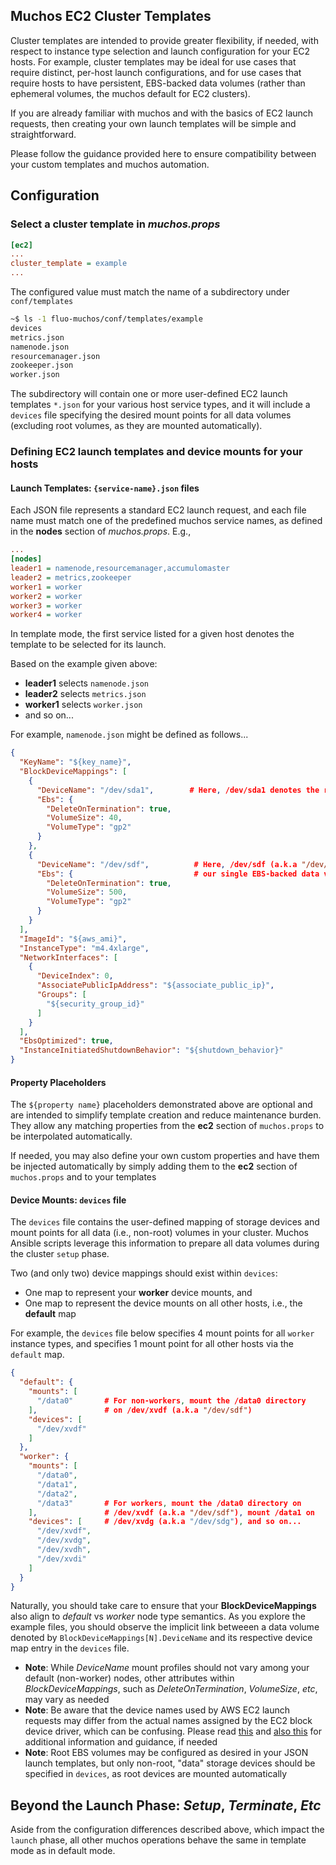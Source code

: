 ## Muchos EC2 Cluster Templates

Cluster templates are intended to provide greater flexibility, if needed,
with respect to instance type selection and launch configuration for
your EC2 hosts. For example, cluster templates may be ideal for use
cases that require distinct, per-host launch configurations, and
for use cases that require hosts to have persistent, EBS-backed data
volumes (rather than ephemeral volumes, the muchos default for EC2
clusters).

If you are already familiar with muchos and with the basics of EC2
launch requests, then creating your own launch templates will be simple
and straightforward.

Please follow the guidance provided here to ensure compatibility between
your custom templates and muchos automation.

## Configuration

### Select a cluster template in *muchos.props*

```ini
[ec2]
...
cluster_template = example
...
```

The configured value must match the name of a subdirectory under
`conf/templates`

```sh
~$ ls -1 fluo-muchos/conf/templates/example
devices
metrics.json
namenode.json
resourcemanager.json
zookeeper.json
worker.json
```

The subdirectory will contain one or more user-defined EC2 launch
templates `*.json` for your various host service types, and it will
include a `devices` file specifying the desired mount points for all
data volumes (excluding root volumes, as they are mounted
automatically).

### Defining EC2 launch templates and device mounts for your hosts

#### Launch Templates: `{service-name}.json` files

Each JSON file represents a standard EC2 launch request, and each file
name must match one of the predefined muchos service names, as
defined in the **nodes** section of *muchos.props*. E.g.,

```ini
...
[nodes]
leader1 = namenode,resourcemanager,accumulomaster
leader2 = metrics,zookeeper
worker1 = worker
worker2 = worker
worker3 = worker
worker4 = worker
```

In template mode, the first service listed for a given host denotes the
template to be selected for its launch.

Based on the example given above:
* **leader1** selects `namenode.json`
* **leader2** selects `metrics.json`
* **worker1** selects `worker.json`
* and so on...

For example, `namenode.json` might be defined as follows...

```json
{
  "KeyName": "${key_name}",
  "BlockDeviceMappings": [
    {
      "DeviceName": "/dev/sda1",        # Here, /dev/sda1 denotes the root volume
      "Ebs": {
        "DeleteOnTermination": true,
        "VolumeSize": 40,
        "VolumeType": "gp2"
      }
    },
    {
      "DeviceName": "/dev/sdf",          # Here, /dev/sdf (a.k.a "/dev/xvdf") denotes
      "Ebs": {                           # our single EBS-backed data volume
        "DeleteOnTermination": true,
        "VolumeSize": 500,
        "VolumeType": "gp2"
      }
    }
  ],
  "ImageId": "${aws_ami}",
  "InstanceType": "m4.4xlarge",
  "NetworkInterfaces": [
    {
      "DeviceIndex": 0,
      "AssociatePublicIpAddress": "${associate_public_ip}",
      "Groups": [
        "${security_group_id}"
      ]
    }
  ],
  "EbsOptimized": true,
  "InstanceInitiatedShutdownBehavior": "${shutdown_behavior}"
}
```

#### Property Placeholders

The `${property name}` placeholders demonstrated above are optional and
are intended to simplify template creation and reduce maintenance burden.
They allow any matching properties from the **ec2** section of `muchos.props`
to be interpolated automatically.

If needed, you may also define your own custom properties and have them be injected
automatically by simply adding them to the **ec2** section of
`muchos.props` and to your templates

#### Device Mounts: `devices` file

The `devices` file contains the user-defined mapping of storage
devices and mount points for all data (i.e., non-root) volumes in your
cluster. Muchos Ansible scripts leverage this information to prepare
all data volumes during the cluster `setup` phase.

Two (and only two) device mappings should exist within `devices`:
* One map to represent your **worker** device mounts, and
* One map to represent the device mounts on all other hosts, i.e., the
  **default** map

For example, the `devices` file below specifies 4 mount points for all
`worker` instance types, and specifies 1 mount point for all
other hosts via the `default` map.

```json
{
  "default": {
    "mounts": [
      "/data0"       # For non-workers, mount the /data0 directory
    ],               # on /dev/xvdf (a.k.a "/dev/sdf")
    "devices": [
      "/dev/xvdf"
    ]
  },
  "worker": {
    "mounts": [
      "/data0",
      "/data1",
      "/data2",
      "/data3"       # For workers, mount the /data0 directory on
    ],               # /dev/xvdf (a.k.a "/dev/sdf"), mount /data1 on
    "devices": [     # /dev/xvdg (a.k.a "/dev/sdg"), and so on...
      "/dev/xvdf",
      "/dev/xvdg",
      "/dev/xvdh",
      "/dev/xvdi"
    ]
  }
}
```

Naturally, you should take care to ensure that your **BlockDeviceMappings**
also align to *default* vs *worker* node type semantics. As you
explore the example files, you should observe the implicit link betweeen
a data volume denoted by `BlockDeviceMappings[N].DeviceName` and its
respective device map entry in the `devices` file.

* **Note**: While *DeviceName* mount profiles should not vary among
  your default (non-worker) nodes, other attributes within *BlockDeviceMappings*,
  such as *DeleteOnTermination*, *VolumeSize*, *etc*, may vary as needed
* **Note**: Be aware that the device names used by AWS EC2 launch requests
  may differ from the actual names assigned by the EC2 block device driver, which
  can be confusing. Please read
  [this](https://docs.aws.amazon.com/AWSEC2/latest/UserGuide/device_naming.html)
  and [also this](https://docs.aws.amazon.com/AWSEC2/latest/UserGuide/block-device-mapping-concepts.html)
  for additional information and guidance, if needed
* **Note**: Root EBS volumes may be configured as desired in your JSON
  launch templates, but only non-root, "data" storage devices should be
  specified in `devices`, as root devices are mounted automatically

## Beyond the Launch Phase: *Setup*, *Terminate*, *Etc*

Aside from the configuration differences described above, which impact
the `launch` phase, all other muchos operations behave the same in
template mode as in default mode.

